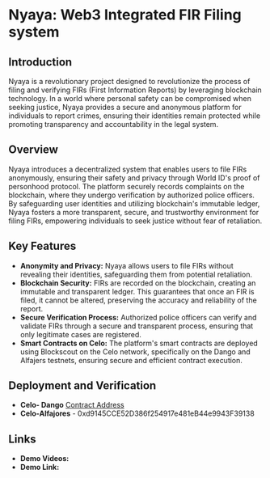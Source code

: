 # Nyaya: Web3 Integrated FIR Filing system

## Introduction

Nyaya is a revolutionary project designed to revolutionize the process of filing and verifying FIRs (First Information Reports) by leveraging blockchain technology. In a world where personal safety can be compromised when seeking justice, Nyaya provides a secure and anonymous platform for individuals to report crimes, ensuring their identities remain protected while promoting transparency and accountability in the legal system.

## Overview

Nyaya introduces a decentralized system that enables users to file FIRs anonymously, ensuring their safety and privacy through World ID's proof of personhood protocol. The platform securely records complaints on the blockchain, where they undergo verification by authorized police officers. By safeguarding user identities and utilizing blockchain's immutable ledger, Nyaya fosters a more transparent, secure, and trustworthy environment for filing FIRs, empowering individuals to seek justice without fear of retaliation.

## Key Features

- **Anonymity and Privacy:** Nyaya allows users to file FIRs without revealing their identities, safeguarding them from potential retaliation.
- **Blockchain Security:**  FIRs are recorded on the blockchain, creating an immutable and transparent ledger. This guarantees that once an FIR is filed, it cannot be altered, preserving the accuracy and reliability of the report.
- **Secure Verification Process:** Authorized police officers can verify and validate FIRs through a secure and transparent process, ensuring that only legitimate cases are registered.
- **Smart Contracts on Celo:** The platform's smart contracts are deployed using Blockscout on the Celo network, specifically on the Dango and Alfajers testnets, ensuring secure and efficient contract execution.

## Deployment and Verification
- **Celo- Dango** [Contract Address](https://celo-dango.blockscout.com/address/0xE6Cacbf03319ABB3e19C97943705D8DA1f57e934)
- **Celo-Alfajores**  - 0xd9145CCE52D386f254917e481eB44e9943F39138 

## Links
- **Demo Videos:**
- **Demo Link:**


